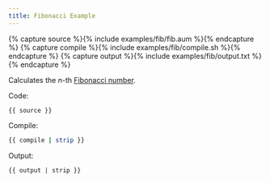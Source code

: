 ```yaml
---
title: Fibonacci Example
---
```


{% capture source %}{% include examples/fib/fib.aum %}{% endcapture %}
{% capture compile %}{% include examples/fib/compile.sh %}{% endcapture %}
{% capture output %}{% include examples/fib/output.txt %}{% endcapture %}

Calculates the _n_-th [Fibonacci number][fib].

Code:

```austral
{{ source }}
```

Compile:

```bash
{{ compile | strip }}
```

Output:

```
{{ output | strip }}
```

[fib]: https://en.wikipedia.org/wiki/Fibonacci_number
